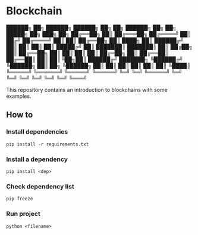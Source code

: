 # Blockchain

 ██████╗  ██╗       ██████╗   ██████╗ ██╗  ██╗  ██████╗ ██╗  ██╗  █████╗  ██╗ ███╗   ██╗
 ██╔══██╗ ██║      ██╔═══██╗ ██╔════╝ ██║ ██╔╝ ██╔════╝ ██║  ██║ ██╔══██╗ ██║ ████╗  ██║
 ██████╔╝ ██║      ██║   ██║ ██║      █████╔╝  ██║      ███████║ ███████║ ██║ ██╔██╗ ██║
 ██╔══██╗ ██║      ██║   ██║ ██║      ██╔═██╗  ██║      ██╔══██║ ██╔══██║ ██║ ██║╚██╗██║
 ██████╔╝ ███████╗ ╚██████╔╝ ╚██████╗ ██║  ██╗ ╚██████╗ ██║  ██║ ██║  ██║ ██║ ██║ ╚████║
 ╚═════╝  ╚══════╝  ╚═════╝   ╚═════╝ ╚═╝  ╚═╝  ╚═════╝ ╚═╝  ╚═╝ ╚═╝  ╚═╝ ╚═╝ ╚═╝  ╚═══╝

This repository contains an introduction to blockchains with some examples.

## How to

### Install dependencies

```shell
pip install -r requirements.txt
```

### Install a dependency

```shell
pip install <dep>
```

### Check dependency list

```shell
pip freeze
```

### Run project

```shell
python <filename>
```
